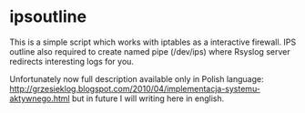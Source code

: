 # ipsoutline

This is a simple script which works with iptables as a interactive firewall. IPS outline also required to create named pipe (/dev/ips) where Rsyslog server redirects interesting logs for you.

Unfortunately now full description available only in Polish language: http://grzesieklog.blogspot.com/2010/04/implementacja-systemu-aktywnego.html but in future I will writing here in english.
